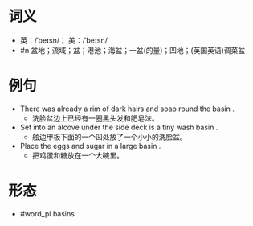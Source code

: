 # 词义
- 英：/ˈbeɪsn/； 美：/ˈbeɪsn/
- #n 盆地；流域；盆；港池；海盆；一盆(的量)；凹地；(英国英语)调菜盆
# 例句
- There was already a rim of dark hairs and soap round the basin .
	- 洗脸盆边上已经有一圈黑头发和肥皂沫。
- Set into an alcove under the side deck is a tiny wash basin .
	- 舷边甲板下面的一个凹处放了一个小小的洗脸盆。
- Place the eggs and sugar in a large basin .
	- 把鸡蛋和糖放在一个大碗里。
# 形态
- #word_pl basins
